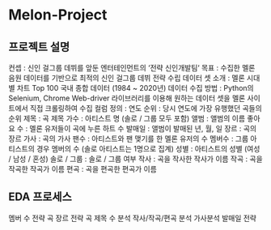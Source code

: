 # Melon-Project

## 프로젝트 설명
컨셉 : 신인 걸그룹 데뷔를 앞둔 엔터테인먼트의 ‘전략 신인개발팀‘
목표 : 수집한 멜론 음원 데이터를 기반으로 최적의 신인 걸그룹 데뷔 전략 수립
데이터 셋 소개 : 멜론 시대별 차트 Top 100 국내 종합 데이터 (1984 ~ 2020년)
데이터 수집 방법 : Python의 Selenium, Chrome Web-driver 라이브러리를 이용해 원하는 데이터 셋을 멜론 사이트에서 직접 크롤링하여 수집
컬럼 정의 :
연도
순위 : 당시 연도에 가장 유행했던 곡들의 순위
제목 : 곡 제목
가수 : 아티스트 명 (솔로 / 그룹 모두 포함)
앨범 : 앨범의 이름
좋아요 수 : 멜론 유저들이 곡에 누른 하트 수
발매일 : 앨범이 발매된 년, 월, 일
장르 : 곡의 장르
가사 : 곡의 가사
팬수 : 아티스트와 팬 맺기를 한 멜론 유저의 수
멤버수 : 그룹 아티스트의 경우 멤버의 수 (솔로 아티스트는 1명으로 집계)
성별 : 아티스트의 성별 (여성 / 남성 / 혼성)
솔로 / 그룹 : 솔로 / 그룹 여부
작사 : 곡을 작사한 작사가 이름
작곡 : 곡을 작곡한 작곡가 이름
편곡 : 곡을 편곡한 편곡가 이름

## EDA 프로세스
멤버 수 전략
곡 장르 전략
곡 제목 수 분석
작사/작곡/편곡 분석
가사분석
발매일 전략
